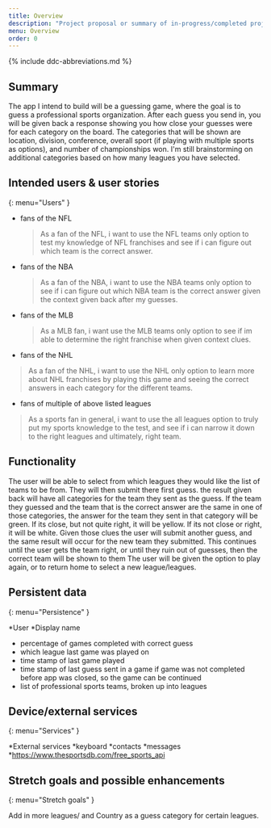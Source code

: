 ```yaml
---
title: Overview
description: "Project proposal or summary of in-progress/completed project."
menu: Overview
order: 0
---
```


{% include ddc-abbreviations.md %}

## Summary

The app I intend to build will be a guessing game, where the goal is to guess a professional sports organization. After each guess you send in, you will be given back a response showing you how close your guesses were for each category on the board. The categories that will be shown are location, division, conference, overall sport (if playing with multiple sports as options), and number of championships won. I'm still brainstorming on additional categories based on how many leagues you have selected. 

## Intended users & user stories
{: menu="Users" }
* fans of the NFL

    > As a fan of the NFL, i want to use the NFL teams only option to test my knowledge of NFL franchises and see if i can figure out which team is the correct answer.

* fans of the NBA

    > As a fan of the NBA, i want to use the NBA teams only option to see if i can figure out which NBA team is the correct answer given the context given back after my guesses.

 * fans of the MLB

    > As a MLB fan, i want use the MLB teams only option to see if im able to determine the right franchise when given context clues.

 * fans of the NHL

  >  As a fan of the NHL, i want to use the NHL only option to learn more about NHL franchises by playing this game and seeing the correct answers in each category for the different teams.

 * fans of multiple of above listed leagues

  >  As a sports fan in general, i want to use the all leagues option to truly put my sports knowledge to the test, and see if i can narrow it down to the right leagues and ultimately, right team.



## Functionality

The user will be able to select from which leagues they would like the list of teams to be from.
They will then submit there first guess.
the result given back will have all categories for the team they sent as the guess.
If the team they guessed and the team that is the correct answer are the same in one of those categories, the answer for the team they sent in that category will be green. If its close, but not quite right, it will be yellow. If its not close or right, it will be white.
Given those clues the user will submit another guess, and the same result will occur for the new team they submitted.
This continues until the user gets the team right, or until they ruin out of guesses, then the correct team will be shown to them 
The user will be given the option to play again, or to return home to select a new league/leagues.

## Persistent data
{: menu="Persistence" }

  *User
  *Display name
  * percentage of games completed with correct guess 
  * which league last game was played on 
  * time stamp of last game played 
  * time stamp of last guess sent in a game if game was not completed before app was closed, so the game can be continued 
  * list of professional sports teams, broken up into leagues 


    
## Device/external services
{: menu="Services" }

  *External services 
  *keyboard 
  *contacts
  *messages 
  *https://www.thesportsdb.com/free_sports_api

## Stretch goals and possible enhancements 
{: menu="Stretch goals" }

Add in more leagues/ and Country as a guess category for certain leagues. 
